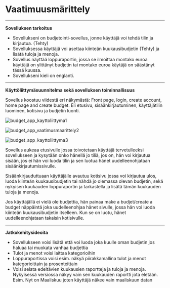 # Vaatimuusmärittely

---

**Sovelluksen tarkoitus**

- Sovellukseni on budjetointi-sovellus, jonne käyttäjä voi tehdä tilin ja kirjautua. (Tehty)
- Sovelluksessa käyttäjä voi asettaa kiinteän kuukausibudjetin (Tehty) ja lisätä tuloja ja menoja.
- Sovellus näyttää loppuraportin, jossa se ilmoittaa montako euroa käyttäjä on ylittänyt budjetin tai montako euroa käytäjä on säästänyt tässä kuussa.
- Sovellukseni kieli on englanti.

---

**Käyttöliittymäsuunnitelma sekä sovelluksen toiminnallisuus**

Sovellus koostuu viidestä eri näkymästä: Front page, login, create account, home page and create budget.
Eli etusivu, sisäänkirjautuminen, käyttäjätilin luominen, kotisivu ja budjetin luonti.

![budget_app_kayttoliittyma1](https://github.com/user-attachments/assets/e5faee6d-2d09-480a-9018-6a7f349578a4)

![budget_app_vaatimusmaarittely2](https://github.com/user-attachments/assets/be0fbf3c-9c6f-4a55-989e-cdef3e48b05f)

![budget_app_kayttoliittyma3](https://github.com/user-attachments/assets/59314819-6b21-4cae-919a-0d59a69aee2c)

Sovellus aukeaa etusivulle jossa toivotetaan käyttäjä tervetulleeksi sovellukseen ja kysytään onko hänellä jo tiliä, jos on, hän voi kirjautua sisään, jos ei hän voi luoda tilin ja sen luotua hänet uudelleenohjataan sisäänkirjautumissivulle.

Sisäänkirjauduttuaan käyttäjälle avautuu kotisivu jossa voi kirjautua ulos, luoda kiinteän kuukausibudjetin tai nähdä jo olemassa olevan budjetin, sekä nykyisen kuukauden loppuraportin ja tarkastella ja lisätä tämän kuukauden tuloja ja menoja.

Jos käyttäjällä ei vielä ole budjettia, hän painaa make a budjet/create a budget näppäintä joka uudelleenohjaa hänet sivulle, jossa hän voi luoda kiinteän kuukausibudjetin itselleen. Kun se on luotu, hänet uudelleenohjataan takaisin kotisivulle.

---

**Jatkokehitysideoita**

- Sovellukseen voisi lisätä että voi luoda joka kuulle oman budjetin jos haluaa tai muokata vanhaa budjettia
- Tulot ja menot voisi laittaa kategorioihin
- Loppuraportissa voisi esim. näkyä piirakkamallina tulot ja menot kategorioittain ja prosenteittain
- Voisi selata edeltävien kuukausien raportteja ja tuloja ja menoja. Nykyisessä versiossa näkyy vain sen kuukauden raportti jota eletään. Esim. Nyt on Maaliskuu joten käyttäjä näkee vain maaliskuun datan
